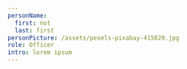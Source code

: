 ```yaml
---
personName:
  first: not
  last: first
personPicture: /assets/pexels-pixabay-415829.jpg
role: Officer
intro: lorem ipsum
---
```

